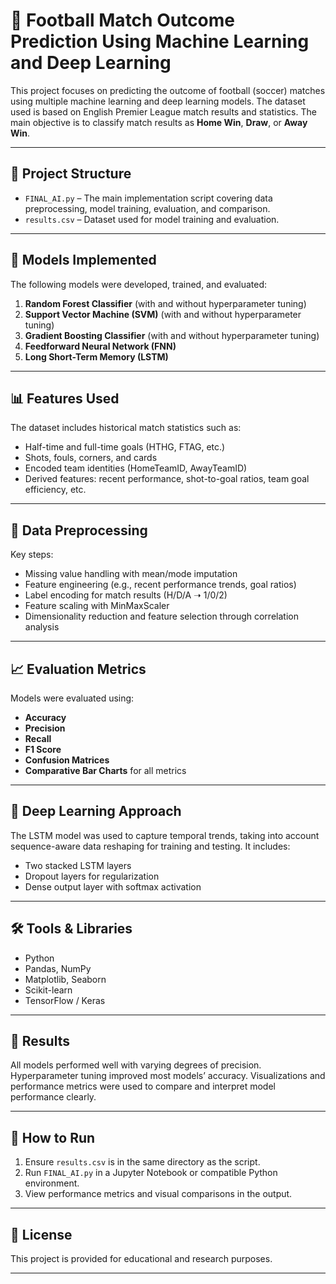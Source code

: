 
# 🧠 Football Match Outcome Prediction Using Machine Learning and Deep Learning

This project focuses on predicting the outcome of football (soccer) matches using multiple machine learning and deep learning models. The dataset used is based on English Premier League match results and statistics. The main objective is to classify match results as **Home Win**, **Draw**, or **Away Win**.

---

## 📁 Project Structure

- `FINAL_AI.py` – The main implementation script covering data preprocessing, model training, evaluation, and comparison.
- `results.csv` – Dataset used for model training and evaluation.

---

## 🧪 Models Implemented

The following models were developed, trained, and evaluated:

1. **Random Forest Classifier** (with and without hyperparameter tuning)
2. **Support Vector Machine (SVM)** (with and without hyperparameter tuning)
3. **Gradient Boosting Classifier** (with and without hyperparameter tuning)
4. **Feedforward Neural Network (FNN)**
5. **Long Short-Term Memory (LSTM)**

---

## 📊 Features Used

The dataset includes historical match statistics such as:

- Half-time and full-time goals (HTHG, FTAG, etc.)
- Shots, fouls, corners, and cards
- Encoded team identities (HomeTeamID, AwayTeamID)
- Derived features: recent performance, shot-to-goal ratios, team goal efficiency, etc.

---

## 🧹 Data Preprocessing

Key steps:

- Missing value handling with mean/mode imputation
- Feature engineering (e.g., recent performance trends, goal ratios)
- Label encoding for match results (H/D/A ➝ 1/0/2)
- Feature scaling with MinMaxScaler
- Dimensionality reduction and feature selection through correlation analysis

---

## 📈 Evaluation Metrics

Models were evaluated using:

- **Accuracy**
- **Precision**
- **Recall**
- **F1 Score**
- **Confusion Matrices**
- **Comparative Bar Charts** for all metrics

---

## 🧠 Deep Learning Approach

The LSTM model was used to capture temporal trends, taking into account sequence-aware data reshaping for training and testing. It includes:

- Two stacked LSTM layers
- Dropout layers for regularization
- Dense output layer with softmax activation

---

## 🛠 Tools & Libraries

- Python
- Pandas, NumPy
- Matplotlib, Seaborn
- Scikit-learn
- TensorFlow / Keras

---

## 📌 Results

All models performed well with varying degrees of precision. Hyperparameter tuning improved most models’ accuracy. Visualizations and performance metrics were used to compare and interpret model performance clearly.

---

## 🚀 How to Run

1. Ensure `results.csv` is in the same directory as the script.
2. Run `FINAL_AI.py` in a Jupyter Notebook or compatible Python environment.
3. View performance metrics and visual comparisons in the output.

---

## 📄 License

This project is provided for educational and research purposes.

---
